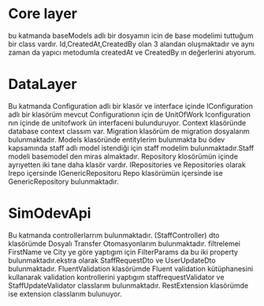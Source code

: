 
# Core layer
 bu katmanda baseModels adlı bir dosyamın icin de base modelimi tuttuğum bir class vardır.
 Id,CreatedAt,CreatedBy olan 3 alandan oluşmaktadır ve aynı zaman da yapıcı metodumla createdAt ve CreatedBy ın değerlerini atıyorum.
# DataLayer
Bu katmanda Configuration adlı bir klasör ve interface içinde IConfiguration adlı bir klasörüm mevcut Configurationın için de UnitOfWork Iconfiguration nın içinde de unitofwork ün interfaceni bulunduruyor.
Context klasöründe database context classım var.
Migration klasörüm de migration dosyalarım bulunmaktadır.
Models klasöründe entitylerim bulunmakta bu ödev kapsamında staff adlı model istendiği için staff modelim bulunmaktadır.Staff modeli basemodel den miras almaktadır.
Repository klosörümün içinde ayrıyetten iki tane daha klasör vardır. IRepositories ve Repositories olarak Irepo içersinde IGenericRepositoru Repo klasörümün içersinde ise GenericRepository bulunmaktadır.
# SimOdevApi
Bu katmanda controllerlarrım bulunmaktadır. (StaffController)
dto klasörümde Dosyalı Transfer Otomasyonlarım bulunmaktadır. filtrelemei FirstName ve City ye göre yaptıgım için FilterParams da bu iki property bulunmaktadır.ekstra olarak StaffRequestDto ve UserUpdateDto bulunmaktadır.
FluentValidation klasörümde Fluent validation kütüphanesini kullanarak validation kontrollerini yaptıgım staffrequestValidator ve StaffUpdateValidator classlarım bulunmaktadır.
RestExtension klasörümde ise extension classlarım bulunuyor.

